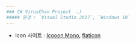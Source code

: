 ```yaml
---
### C# VirusChan Project  :)  
##### 환경 : `Visual Studio 2017`, `Windows 10`
---
```


- Icon 사이트 : [Icooon Mono](https://icooon-mono.com/), [flaticon](https://www.flaticon.com/)
 